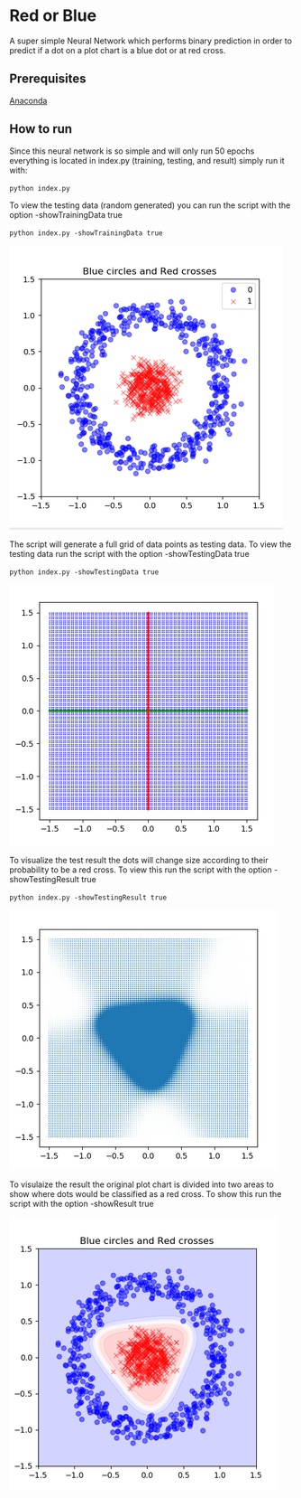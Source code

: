 # Red or Blue

A super simple Neural Network which performs binary prediction in order to predict if a dot on a plot chart is a blue dot or at red cross.

## Prerequisites

[Anaconda](https://www.anaconda.com/distribution/)


## How to run

Since this neural network is so simple and will only run 50 epochs everything is located in index.py (training, testing, and result) simply run it with:

`python index.py`

To view the testing data (random generated) you can run the script with the option -showTrainingData true

`python index.py -showTrainingData true`

![training data](https://raw.githubusercontent.com/JohanG2012/red-or-blue/master/meta/images/training_data.png)

The script will generate a full grid of data points as testing data. To view the testing data run the script with the option -showTestingData true

`python index.py -showTestingData true`

![testing data](https://raw.githubusercontent.com/JohanG2012/red-or-blue/master/meta/images/test_data.png)

To visualize the test result the dots will change size according to their probability to be a red cross. To view this run the script with the option -showTestingResult true

`python index.py -showTestingResult true`

![testing result](https://raw.githubusercontent.com/JohanG2012/red-or-blue/master/meta/images/test_result.png)

To visulaize the result the original plot chart is divided into two areas to show where dots would be classified as a red cross. To show this run the script with the option -showResult true

![result](https://raw.githubusercontent.com/JohanG2012/red-or-blue/master/meta/images/result.png)

